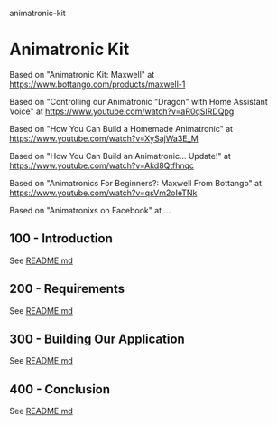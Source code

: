 animatronic-kit
# Animatronic Kit

Based on "Animatronic Kit: Maxwell" at https://www.bottango.com/products/maxwell-1

Based on "Controlling our Animatronic "Dragon" with Home Assistant Voice" at https://www.youtube.com/watch?v=aR0qSIRDQpg

Based on "How You Can Build a Homemade Animatronic" at https://www.youtube.com/watch?v=XySajWa3E_M

Based on "How You Can Build an Animatronic... Update!" at https://www.youtube.com/watch?v=Akd8Qtfhnqc

Based on "Animatronics For Beginners?: Maxwell From Bottango" at https://www.youtube.com/watch?v=qsVm2oIeTNk

Based on "Animatronixs on Facebook" at ...

## 100 - Introduction

See [README.md](./100/README.md)

## 200 - Requirements

See [README.md](./200/README.md)

## 300 - Building Our Application

See [README.md](./300/README.md)

## 400 - Conclusion

See [README.md](./400/README.md)
